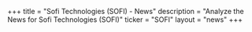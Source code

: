 +++
title = "Sofi Technologies (SOFI) - News"
description = "Analyze the News for Sofi Technologies (SOFI)"
ticker = "SOFI"
layout = "news"
+++

